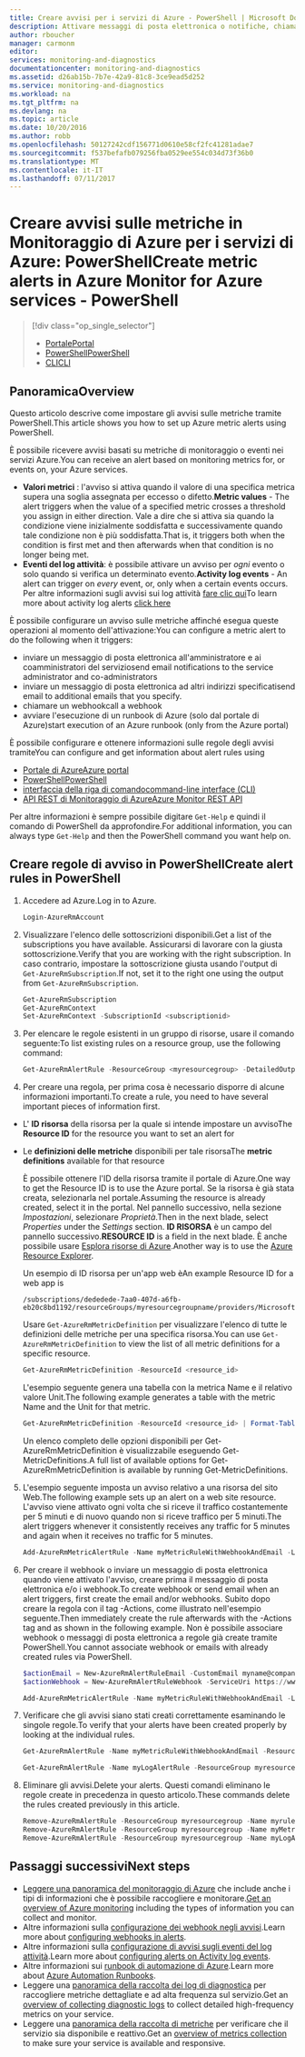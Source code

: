 ```yaml
---
title: Creare avvisi per i servizi di Azure - PowerShell | Microsoft Docs
description: Attivare messaggi di posta elettronica o notifiche, chiamare URL di siti Web (webhook) o usare l'automazione quando vengono soddisfatte le condizioni specificate.
author: rboucher
manager: carmonm
editor: 
services: monitoring-and-diagnostics
documentationcenter: monitoring-and-diagnostics
ms.assetid: d26ab15b-7b7e-42a9-81c8-3ce9ead5d252
ms.service: monitoring-and-diagnostics
ms.workload: na
ms.tgt_pltfrm: na
ms.devlang: na
ms.topic: article
ms.date: 10/20/2016
ms.author: robb
ms.openlocfilehash: 50127242cdf156771d0610e58cf2fc41281adae7
ms.sourcegitcommit: f537befafb079256fba0529ee554c034d73f36b0
ms.translationtype: MT
ms.contentlocale: it-IT
ms.lasthandoff: 07/11/2017
---
```

# <a name="create-metric-alerts-in-azure-monitor-for-azure-services---powershell"></a><span data-ttu-id="5b8a7-103">Creare avvisi sulle metriche in Monitoraggio di Azure per i servizi di Azure: PowerShell</span><span class="sxs-lookup"><span data-stu-id="5b8a7-103">Create metric alerts in Azure Monitor for Azure services - PowerShell</span></span>
> [!div class="op_single_selector"]
> * [<span data-ttu-id="5b8a7-104">Portale</span><span class="sxs-lookup"><span data-stu-id="5b8a7-104">Portal</span></span>](insights-alerts-portal.md)
> * [<span data-ttu-id="5b8a7-105">PowerShell</span><span class="sxs-lookup"><span data-stu-id="5b8a7-105">PowerShell</span></span>](insights-alerts-powershell.md)
> * [<span data-ttu-id="5b8a7-106">CLI</span><span class="sxs-lookup"><span data-stu-id="5b8a7-106">CLI</span></span>](insights-alerts-command-line-interface.md)
>
>

## <a name="overview"></a><span data-ttu-id="5b8a7-107">Panoramica</span><span class="sxs-lookup"><span data-stu-id="5b8a7-107">Overview</span></span>
<span data-ttu-id="5b8a7-108">Questo articolo descrive come impostare gli avvisi sulle metriche tramite PowerShell.</span><span class="sxs-lookup"><span data-stu-id="5b8a7-108">This article shows you how to set up Azure metric alerts using PowerShell.</span></span>  

<span data-ttu-id="5b8a7-109">È possibile ricevere avvisi basati su metriche di monitoraggio o eventi nei servizi Azure.</span><span class="sxs-lookup"><span data-stu-id="5b8a7-109">You can receive an alert based on monitoring metrics for, or events on, your Azure services.</span></span>

* <span data-ttu-id="5b8a7-110">**Valori metrici** : l'avviso si attiva quando il valore di una specifica metrica supera una soglia assegnata per eccesso o difetto.</span><span class="sxs-lookup"><span data-stu-id="5b8a7-110">**Metric values** - The alert triggers when the value of a specified metric crosses a threshold you assign in either direction.</span></span> <span data-ttu-id="5b8a7-111">Vale a dire che si attiva sia quando la condizione viene inizialmente soddisfatta e successivamente quando tale condizione non è più soddisfatta.</span><span class="sxs-lookup"><span data-stu-id="5b8a7-111">That is, it triggers both when the condition is first met and then afterwards when that condition is no longer being met.</span></span>    
* <span data-ttu-id="5b8a7-112">**Eventi del log attività**: è possibile attivare un avviso per *ogni* evento o solo quando si verifica un determinato evento.</span><span class="sxs-lookup"><span data-stu-id="5b8a7-112">**Activity log events** - An alert can trigger on *every* event, or, only when a certain events occurs.</span></span> <span data-ttu-id="5b8a7-113">Per altre informazioni sugli avvisi sui log attività [fare clic qui](monitoring-activity-log-alerts.md)</span><span class="sxs-lookup"><span data-stu-id="5b8a7-113">To learn more about activity log alerts [click here](monitoring-activity-log-alerts.md)</span></span>

<span data-ttu-id="5b8a7-114">È possibile configurare un avviso sulle metriche affinché esegua queste operazioni al momento dell'attivazione:</span><span class="sxs-lookup"><span data-stu-id="5b8a7-114">You can configure a metric alert to do the following when it triggers:</span></span>

* <span data-ttu-id="5b8a7-115">inviare un messaggio di posta elettronica all'amministratore e ai coamministratori del servizio</span><span class="sxs-lookup"><span data-stu-id="5b8a7-115">send email notifications to the service administrator and co-administrators</span></span>
* <span data-ttu-id="5b8a7-116">inviare un messaggio di posta elettronica ad altri indirizzi specificati</span><span class="sxs-lookup"><span data-stu-id="5b8a7-116">send email to additional emails that you specify.</span></span>
* <span data-ttu-id="5b8a7-117">chiamare un webhook</span><span class="sxs-lookup"><span data-stu-id="5b8a7-117">call a webhook</span></span>
* <span data-ttu-id="5b8a7-118">avviare l'esecuzione di un runbook di Azure (solo dal portale di Azure)</span><span class="sxs-lookup"><span data-stu-id="5b8a7-118">start execution of an Azure runbook (only from the Azure portal)</span></span>

<span data-ttu-id="5b8a7-119">È possibile configurare e ottenere informazioni sulle regole degli avvisi tramite</span><span class="sxs-lookup"><span data-stu-id="5b8a7-119">You can configure and get information about alert rules using</span></span>

* [<span data-ttu-id="5b8a7-120">Portale di Azure</span><span class="sxs-lookup"><span data-stu-id="5b8a7-120">Azure portal</span></span>](insights-alerts-portal.md)
* [<span data-ttu-id="5b8a7-121">PowerShell</span><span class="sxs-lookup"><span data-stu-id="5b8a7-121">PowerShell</span></span>](insights-alerts-powershell.md)
* [<span data-ttu-id="5b8a7-122">interfaccia della riga di comando</span><span class="sxs-lookup"><span data-stu-id="5b8a7-122">command-line interface (CLI)</span></span>](insights-alerts-command-line-interface.md)
* [<span data-ttu-id="5b8a7-123">API REST di Monitoraggio di Azure</span><span class="sxs-lookup"><span data-stu-id="5b8a7-123">Azure Monitor REST API</span></span>](https://msdn.microsoft.com/library/azure/dn931945.aspx)

<span data-ttu-id="5b8a7-124">Per altre informazioni è sempre possibile digitare ```Get-Help``` e quindi il comando di PowerShell da approfondire.</span><span class="sxs-lookup"><span data-stu-id="5b8a7-124">For additional information, you can always type ```Get-Help``` and then the PowerShell command you want help on.</span></span>

## <a name="create-alert-rules-in-powershell"></a><span data-ttu-id="5b8a7-125">Creare regole di avviso in PowerShell</span><span class="sxs-lookup"><span data-stu-id="5b8a7-125">Create alert rules in PowerShell</span></span>
1. <span data-ttu-id="5b8a7-126">Accedere ad Azure.</span><span class="sxs-lookup"><span data-stu-id="5b8a7-126">Log in to Azure.</span></span>   

    ```PowerShell
    Login-AzureRmAccount

    ```
2. <span data-ttu-id="5b8a7-127">Visualizzare l'elenco delle sottoscrizioni disponibili.</span><span class="sxs-lookup"><span data-stu-id="5b8a7-127">Get a list of the subscriptions you have available.</span></span> <span data-ttu-id="5b8a7-128">Assicurarsi di lavorare con la giusta sottoscrizione.</span><span class="sxs-lookup"><span data-stu-id="5b8a7-128">Verify that you are working with the right subscription.</span></span> <span data-ttu-id="5b8a7-129">In caso contrario, impostare la sottoscrizione giusta usando l'output di `Get-AzureRmSubscription`.</span><span class="sxs-lookup"><span data-stu-id="5b8a7-129">If not, set it to the right one using the output from `Get-AzureRmSubscription`.</span></span>

    ```PowerShell
    Get-AzureRmSubscription
    Get-AzureRmContext
    Set-AzureRmContext -SubscriptionId <subscriptionid>
    ```
3. <span data-ttu-id="5b8a7-130">Per elencare le regole esistenti in un gruppo di risorse, usare il comando seguente:</span><span class="sxs-lookup"><span data-stu-id="5b8a7-130">To list existing rules on a resource group, use the following command:</span></span>

   ```PowerShell
   Get-AzureRmAlertRule -ResourceGroup <myresourcegroup> -DetailedOutput
   ```
4. <span data-ttu-id="5b8a7-131">Per creare una regola, per prima cosa è necessario disporre di alcune informazioni importanti.</span><span class="sxs-lookup"><span data-stu-id="5b8a7-131">To create a rule, you need to have several important pieces of information first.</span></span>

  * <span data-ttu-id="5b8a7-132">L' **ID risorsa** della risorsa per la quale si intende impostare un avviso</span><span class="sxs-lookup"><span data-stu-id="5b8a7-132">The **Resource ID** for the resource you want to set an alert for</span></span>
  * <span data-ttu-id="5b8a7-133">Le **definizioni delle metriche** disponibili per tale risorsa</span><span class="sxs-lookup"><span data-stu-id="5b8a7-133">The **metric definitions** available for that resource</span></span>

     <span data-ttu-id="5b8a7-134">È possibile ottenere l'ID della risorsa tramite il portale di Azure.</span><span class="sxs-lookup"><span data-stu-id="5b8a7-134">One way to get the Resource ID is to use the Azure portal.</span></span> <span data-ttu-id="5b8a7-135">Se la risorsa è già stata creata, selezionarla nel portale.</span><span class="sxs-lookup"><span data-stu-id="5b8a7-135">Assuming the resource is already created, select it in the portal.</span></span> <span data-ttu-id="5b8a7-136">Nel pannello successivo, nella sezione *Impostazioni*, selezionare *Proprietà*.</span><span class="sxs-lookup"><span data-stu-id="5b8a7-136">Then in the next blade, select *Properties* under the *Settings* section.</span></span> <span data-ttu-id="5b8a7-137">**ID RISORSA** è un campo del pannello successivo.</span><span class="sxs-lookup"><span data-stu-id="5b8a7-137">**RESOURCE ID** is a field in the next blade.</span></span> <span data-ttu-id="5b8a7-138">È anche possibile usare [Esplora risorse di Azure](https://resources.azure.com/).</span><span class="sxs-lookup"><span data-stu-id="5b8a7-138">Another way is to use the [Azure Resource Explorer](https://resources.azure.com/).</span></span>

     <span data-ttu-id="5b8a7-139">Un esempio di ID risorsa per un'app web è</span><span class="sxs-lookup"><span data-stu-id="5b8a7-139">An example Resource ID for a web app is</span></span>

     ```
     /subscriptions/dededede-7aa0-407d-a6fb-eb20c8bd1192/resourceGroups/myresourcegroupname/providers/Microsoft.Web/sites/mywebsitename
     ```

     <span data-ttu-id="5b8a7-140">Usare `Get-AzureRmMetricDefinition` per visualizzare l'elenco di tutte le definizioni delle metriche per una specifica risorsa.</span><span class="sxs-lookup"><span data-stu-id="5b8a7-140">You can use `Get-AzureRmMetricDefinition` to view the list of all metric definitions for a specific resource.</span></span>

     ```PowerShell
     Get-AzureRmMetricDefinition -ResourceId <resource_id>
     ```

     <span data-ttu-id="5b8a7-141">L'esempio seguente genera una tabella con la metrica Name e il relativo valore Unit.</span><span class="sxs-lookup"><span data-stu-id="5b8a7-141">The following example generates a table with the metric Name and the Unit for that metric.</span></span>

     ```PowerShell
     Get-AzureRmMetricDefinition -ResourceId <resource_id> | Format-Table -Property Name,Unit

     ```
     <span data-ttu-id="5b8a7-142">Un elenco completo delle opzioni disponibili per Get-AzureRmMetricDefinition è visualizzabile eseguendo Get-MetricDefinitions.</span><span class="sxs-lookup"><span data-stu-id="5b8a7-142">A full list of available options for Get-AzureRmMetricDefinition is available by running Get-MetricDefinitions.</span></span>
5. <span data-ttu-id="5b8a7-143">L'esempio seguente imposta un avviso relativo a una risorsa del sito Web.</span><span class="sxs-lookup"><span data-stu-id="5b8a7-143">The following example sets up an alert on a web site resource.</span></span> <span data-ttu-id="5b8a7-144">L'avviso viene attivato ogni volta che si riceve il traffico costantemente per 5 minuti e di nuovo quando non si riceve traffico per 5 minuti.</span><span class="sxs-lookup"><span data-stu-id="5b8a7-144">The alert triggers whenever it consistently receives any traffic for 5 minutes and again when it receives no traffic for 5 minutes.</span></span>

    ```PowerShell
    Add-AzureRmMetricAlertRule -Name myMetricRuleWithWebhookAndEmail -Location "East US" -ResourceGroup myresourcegroup -TargetResourceId /subscriptions/dededede-7aa0-407d-a6fb-eb20c8bd1192/resourceGroups/myresourcegroupname/providers/Microsoft.Web/sites/mywebsitename -MetricName "BytesReceived" -Operator GreaterThan -Threshold 2 -WindowSize 00:05:00 -TimeAggregationOperator Total -Description "alert on any website activity"

    ```
6. <span data-ttu-id="5b8a7-145">Per creare il webhook o inviare un messaggio di posta elettronica quando viene attivato l'avviso, creare prima il messaggio di posta elettronica e/o i webhook.</span><span class="sxs-lookup"><span data-stu-id="5b8a7-145">To create webhook or send email when an alert triggers, first create the email and/or webhooks.</span></span> <span data-ttu-id="5b8a7-146">Subito dopo creare la regola con il tag -Actions, come illustrato nell'esempio seguente.</span><span class="sxs-lookup"><span data-stu-id="5b8a7-146">Then immediately create the rule afterwards with the -Actions tag and as shown in the following example.</span></span> <span data-ttu-id="5b8a7-147">Non è possibile associare webhook o messaggi di posta elettronica a regole già create tramite PowerShell.</span><span class="sxs-lookup"><span data-stu-id="5b8a7-147">You cannot associate webhook or emails with already created rules via PowerShell.</span></span>

    ```PowerShell
    $actionEmail = New-AzureRmAlertRuleEmail -CustomEmail myname@company.com
    $actionWebhook = New-AzureRmAlertRuleWebhook -ServiceUri https://www.contoso.com?token=mytoken

    Add-AzureRmMetricAlertRule -Name myMetricRuleWithWebhookAndEmail -Location "East US" -ResourceGroup myresourcegroup -TargetResourceId /subscriptions/dededede-7aa0-407d-a6fb-eb20c8bd1192/resourceGroups/myresourcegroupname/providers/Microsoft.Web/sites/mywebsitename -MetricName "BytesReceived" -Operator GreaterThan -Threshold 2 -WindowSize 00:05:00 -TimeAggregationOperator Total -Actions $actionEmail, $actionWebhook -Description "alert on any website activity"
    ```

7. <span data-ttu-id="5b8a7-148">Verificare che gli avvisi siano stati creati correttamente esaminando le singole regole.</span><span class="sxs-lookup"><span data-stu-id="5b8a7-148">To verify that your alerts have been created properly by looking at the individual rules.</span></span>

    ```PowerShell
    Get-AzureRmAlertRule -Name myMetricRuleWithWebhookAndEmail -ResourceGroup myresourcegroup -DetailedOutput

    Get-AzureRmAlertRule -Name myLogAlertRule -ResourceGroup myresourcegroup -DetailedOutput
    ```
8. <span data-ttu-id="5b8a7-149">Eliminare gli avvisi.</span><span class="sxs-lookup"><span data-stu-id="5b8a7-149">Delete your alerts.</span></span> <span data-ttu-id="5b8a7-150">Questi comandi eliminano le regole create in precedenza in questo articolo.</span><span class="sxs-lookup"><span data-stu-id="5b8a7-150">These commands delete the rules created previously in this article.</span></span>

    ```PowerShell
    Remove-AzureRmAlertRule -ResourceGroup myresourcegroup -Name myrule
    Remove-AzureRmAlertRule -ResourceGroup myresourcegroup -Name myMetricRuleWithWebhookAndEmail
    Remove-AzureRmAlertRule -ResourceGroup myresourcegroup -Name myLogAlertRule
    ```

## <a name="next-steps"></a><span data-ttu-id="5b8a7-151">Passaggi successivi</span><span class="sxs-lookup"><span data-stu-id="5b8a7-151">Next steps</span></span>
* <span data-ttu-id="5b8a7-152">[Leggere una panoramica del monitoraggio di Azure](monitoring-overview.md) che include anche i tipi di informazioni che è possibile raccogliere e monitorare.</span><span class="sxs-lookup"><span data-stu-id="5b8a7-152">[Get an overview of Azure monitoring](monitoring-overview.md) including the types of information you can collect and monitor.</span></span>
* <span data-ttu-id="5b8a7-153">Altre informazioni sulla [configurazione dei webhook negli avvisi](insights-webhooks-alerts.md).</span><span class="sxs-lookup"><span data-stu-id="5b8a7-153">Learn more about [configuring webhooks in alerts](insights-webhooks-alerts.md).</span></span>
* <span data-ttu-id="5b8a7-154">Altre informazioni sulla [configurazione di avvisi sugli eventi del log attività](monitoring-activity-log-alerts.md).</span><span class="sxs-lookup"><span data-stu-id="5b8a7-154">Learn more about [configuring alerts on Activity log events](monitoring-activity-log-alerts.md).</span></span>
* <span data-ttu-id="5b8a7-155">Altre informazioni sui [runbook di automazione di Azure](../automation/automation-starting-a-runbook.md).</span><span class="sxs-lookup"><span data-stu-id="5b8a7-155">Learn more about [Azure Automation Runbooks](../automation/automation-starting-a-runbook.md).</span></span>
* <span data-ttu-id="5b8a7-156">Leggere una [panoramica della raccolta dei log di diagnostica](monitoring-overview-of-diagnostic-logs.md) per raccogliere metriche dettagliate e ad alta frequenza sul servizio.</span><span class="sxs-lookup"><span data-stu-id="5b8a7-156">Get an [overview of collecting diagnostic logs](monitoring-overview-of-diagnostic-logs.md) to collect detailed high-frequency metrics on your service.</span></span>
* <span data-ttu-id="5b8a7-157">Leggere una [panoramica della raccolta di metriche](insights-how-to-customize-monitoring.md) per verificare che il servizio sia disponibile e reattivo.</span><span class="sxs-lookup"><span data-stu-id="5b8a7-157">Get an [overview of metrics collection](insights-how-to-customize-monitoring.md) to make sure your service is available and responsive.</span></span>
